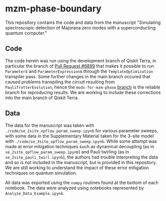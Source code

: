 # mzm-phase-boundary
This repository contains the code and data from the manuscript "Simulating spectroscopic detection of Majorana zero modes with a superconducting quantum computer."

## Code
The code herein was run using the development branch of Qiskit Terra, in particular the branch of [Pull Request #6899](https://github.com/Qiskit/qiskit-terra/pull/6899) that makes it possible to run `Parameter`s and `ParameterExpression`s through the `TemplateOptimization` transpiler pass. Some further changes in the main branch occured that caused problems transpiling the circuit resulting from `PauliTrotterEvolution`, hence the `mods-for-mzm-phase` [branch](https://github.com/nbronn/qiskit-terra/tree/mods-for-mzm-phase) is the reliable branch for reproducing results. We are working to include these corrections into the main branch of Qiskit Terra.

## Data
The data for the manuscript was taken with `./code/se_2site_opflow_param_sweep.ipynb` for various parameter sweeps, with some data in the Supplementary Material taken for the 3-site model with `./code/se_3site_opflow_param_sweep.ipynb`. While some attempt was made at error mitigation techniques such as dynamical decoupling (as in `se_2site_opflow_param_sweep.ipynb`) and Pauli twirling (as in `se_2site_pauli_twirl.ipynb`), the authors had trouble interpreting the data and so is not included in the manuscript, but is provided in this repository. We are still working to understand the impact of these error mitigation techniques on quantum simulation.

All data was exported using the `numpy` routines found at the bottom of each notebook. The data were analyzed using notebooks represented by `Analyze_Data_Example.ipynb`.
